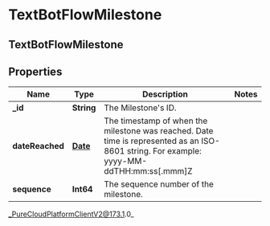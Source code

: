 # TextBotFlowMilestone

## TextBotFlowMilestone

## Properties

|Name | Type | Description | Notes|
|------------ | ------------- | ------------- | -------------|
| **_id** | **String** | The Milestone&#39;s ID. | |
| **dateReached** | [**Date**](Date) | The timestamp of when the milestone was reached. Date time is represented as an ISO-8601 string. For example: yyyy-MM-ddTHH:mm:ss[.mmm]Z | |
| **sequence** | **Int64** | The sequence number of the milestone. | |



_PureCloudPlatformClientV2@173.1.0_
